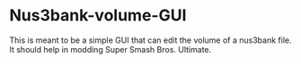# Nus3bank-volume-GUI
This is meant to be a simple GUI that can edit the volume of a nus3bank file. It should help in modding Super Smash Bros. Ultimate.